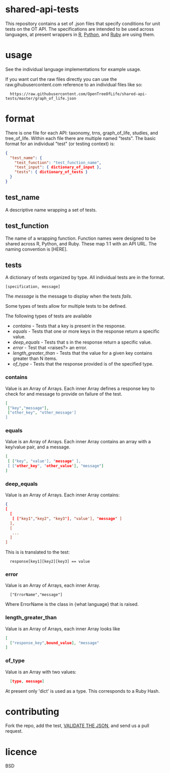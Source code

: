 shared-api-tests
================

This repository contains a set of .json files that specify conditions for unit tests on the OT API. The specifications are intended to be used across languages, at present wrappers in [R][2], [Python][1], and [Ruby][3] are using them.

usage
=====

See the individual language implementations for example usage.

If you want curl the raw files directly you can use the raw.gihubusercontent.com reference to an individual files like so:

```
  https://raw.githubusercontent.com/OpenTreeOfLife/shared-api-tests/master/graph_of_life.json
```

format
======

There is one file for each API: taxonomy, trns, graph\_of\_life, studies, and tree\_of\_life. Within each file there are multiple named "tests". The basic format for an individual "test" (or testing context) is:

```json
{
  "test_name": {
    "test_function": "test_function_name",
    "test_input": { dictionary_of_input },
    "tests": { dictionary_of_tests }
  }
}
```

test\_name
----------

A descriptive name wrapping a set of tests.

test\_function
--------------

The name of a wrapping function. Function names were designed to be shared across R, Python, and Ruby.  These map 1:1 with an API URL.  The naming convention is [HERE].

tests
-----

A dictionary of tests organized by type. All individual tests are in the format. 

```
[specification, message]
```

The _message_ is the message to display when the tests *fails*.

Some types of tests allow for multiple tests to be defined.

The following types of tests are available
* *contains* - Tests that a key is present in the response.
* *equals* - Tests that one or more keys in the response return a specific value.
* *deep_equals* - Tests that s in the response return a specific value.
* *error* - Test that <what> <raises?> an error.
* *length_greater_than* - Tests that the value for a given key contains greater than N items.
* *of_type* - Tests that the response provided is of the specified type.

### contains
Value is an Array of Arrays. Each inner Array defines a response key to check for and message to provide on failure of the test.

```json
[
 ["key","message"],
 ["other_key", "other_message']
]
```

### equals
Value is an Array of Arrays.  Each inner Array contains an array with a key/value pair, and a message.

```json
[
 [ ["key", "value'], "message" ],               
 [ ["other_key", "other_value'], "message"]    
]
```

### deep\_equals
Value is an Array of Arrays.  Each inner Array contains: 

```json
{
[
  [ 
   [ ["key1","key2", "key3"], "value'], "message" ]
  ],
  [
   ...
  ]
]
```

This is is translated to the test:

```
  response[key1][key2][key3] == value
```

### error
Value is an Array of Arrays, each inner Array.

```
  ["ErrorName","message"]
```

Where ErrorName is the class in {what language} that is raised.


### length\_greater\_than
Value is an Array of Arrays, each inner Array looks like

```json
[
  ["response_key",bound_value], "message"
]
```

### of\_type
Value is an Array with two values:

```json
  [type, message]
```

At present only 'dict' is used as a type. This corresponds to a Ruby Hash.


contributing
=================

Fork the repo, add the test, [VALIDATE THE JSON][0], and send us a pull request.

licence
=======

BSD


[0]: http://jsonlint.com/
[1]: https://github.com/OpenTreeOfLife/pyopentree
[2]: https://github.com/fmichonneau/rotl
[3]: https://github.com/SpeciesFileGroup/bark 


